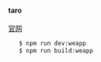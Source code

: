 #### taro
[官网](https://nervjs.github.io/taro/docs/GETTING-STARTED.html)
```bash
   $ npm run dev:weapp
   $ npm run build:weapp
```
